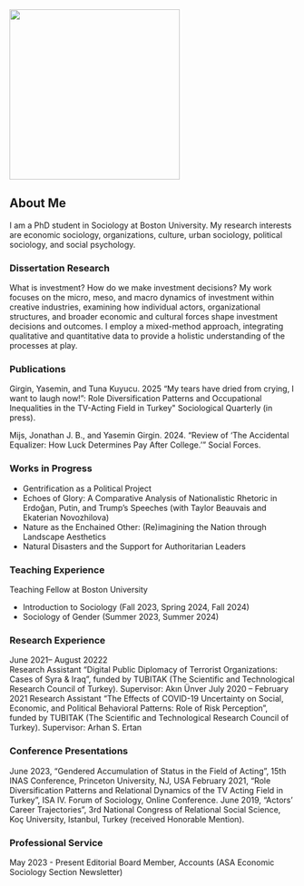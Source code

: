 
<img src="https://user-images.githubusercontent.com/101941078/192922194-5a75ba70-42a1-4767-9948-b1908ff122dd.jpg" width="300">

## About Me

I am a PhD student in Sociology at Boston University. My research interests are economic sociology, organizations, culture, urban sociology, political sociology, and social psychology. 

### Dissertation Research
What is investment? How do we make investment decisions? My work focuses on the micro, meso, and macro dynamics of investment within creative industries, examining how individual actors, organizational structures, and broader economic and cultural forces shape investment decisions and outcomes. I employ a mixed-method approach, integrating qualitative and quantitative data to provide a holistic understanding of the processes at play. 


### Publications
Girgin, Yasemin, and Tuna Kuyucu. 2025 “My tears have dried from crying, I want to laugh now!”: Role Diversification Patterns and Occupational Inequalities in the TV-Acting Field in Turkey" Sociological Quarterly (in press). 

Mijs, Jonathan J. B., and Yasemin Girgin. 2024. “Review of ‘The Accidental Equalizer: How Luck Determines Pay After College.’” Social Forces.

### Works in Progress
- Gentrification as a Political Project
- Echoes of Glory: A Comparative Analysis of Nationalistic Rhetoric in Erdoğan, Putin, and Trump’s Speeches (with Taylor Beauvais and Ekaterian Novozhilova)
- Nature as the Enchained Other: (Re)imagining the Nation through Landscape Aesthetics
- Natural Disasters and the Support for Authoritarian Leaders

### Teaching Experience
Teaching Fellow at Boston University 
- Introduction to Sociology (Fall 2023, Spring 2024, Fall 2024)
- Sociology of Gender (Summer 2023, Summer 2024)

  
### Research Experience	
June 2021– August 20222 	
Research Assistant 
“Digital Public Diplomacy of Terrorist Organizations: Cases of Syra & Iraq”, funded by TUBITAK (The Scientific and Technological Research Council of Turkey).
Supervisor: Akın Ünver
July 2020 – February 2021
Research Assistant
“The Effects of COVID-19 Uncertainty on Social, Economic, and Political Behavioral Patterns: Role of Risk Perception”, funded by TUBITAK (The Scientific and Technological Research Council of Turkey).
Supervisor: Arhan S. Ertan

### Conference Presentations
June 2023, “Gendered Accumulation of Status in the Field of Acting”, 15th INAS Conference, Princeton University, NJ, USA
February 2021, “Role Diversification Patterns and Relational Dynamics of the TV Acting Field in Turkey”, ISA IV. Forum of Sociology, Online Conference.
June 2019, “Actors’ Career Trajectories”, 3rd National Congress of Relational Social Science, Koç University, Istanbul, Turkey (received Honorable Mention).

### Professional Service	
May 2023 - Present 
Editorial Board Member, Accounts (ASA Economic Sociology Section Newsletter) 

